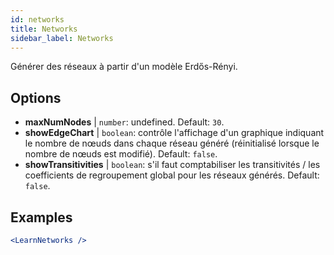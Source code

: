 ```yaml
---
id: networks
title: Networks
sidebar_label: Networks
---
```


Générer des réseaux à partir d'un modèle Erdős-Rényi.

## Options

* __maxNumNodes__ | `number`: undefined. Default: `30`.
* __showEdgeChart__ | `boolean`: contrôle l'affichage d'un graphique indiquant le nombre de nœuds dans chaque réseau généré (réinitialisé lorsque le nombre de nœuds est modifié). Default: `false`.
* __showTransitivities__ | `boolean`: s'il faut comptabiliser les transitivités / les coefficients de regroupement global pour les réseaux générés. Default: `false`.


## Examples

```jsx live
<LearnNetworks />
```

